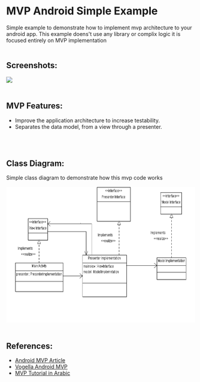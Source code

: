# MVP Android Simple Example
Simple example to demonstrate how to implement mvp architecture to your android app.
This example doens't use any library or complix logic it is focused entirely on MVP implementation
<br>
<br>

## Screenshots:
![](https://media.giphy.com/media/1o1rMLOx7SmTTOh6Zh/giphy.gif)
<br>
<br>

## MVP Features:
* Improve the application architecture to increase testability. 
* Separates the data model, from a view through a presenter.
<br>
<br>

## Class Diagram:
Simple class diagram to demonstrate how this mvp code works
<br>
<br>
<img src="Screenshots/ClassDiagram.png" height="362" alt="Screenshot"/>
<br>
<br>

## References:
* [Android MVP Article](http://www.digigene.com/architecture/android-architecture-part-3-mvp/)
* [Vogella Android MVP](http://www.vogella.com/tutorials/AndroidArchitecture/article.html#the-model-view-presenter-architecture-for-android)
* [MVP Tutorial in Arabic](https://www.youtube.com/watch?v=F_x5wLdd3Ik)
<br>
<br>
